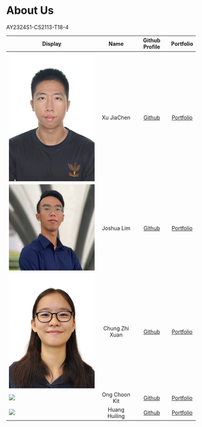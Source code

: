 # About Us
AY2324S1-CS2113-T18-4

| Display |      Name      |               Github Profile                |              Portfolio              |
|--|:--------------:|:-------------------------------------------:|:-----------------------------------:|
| ![XuJiaChen.jpg](images%2FXuJiaChen.jpg) |   Xu JiaChen   | [Github](https://github.com/aaronxujiachen) | [Portfolio](team/aaronxujiachen.md) |
| ![JoshuaLim.jpeg](images%2FJoshuaLim.jpeg) |   Joshua Lim   |    [Github](https://github.com/lckjosh)     |  [Portfolio](team/lckjosh.md)  |
| ![ChungZhiXuan.jpg](images%2FChungZhiXuan.jpg) | Chung Zhi Xuan |   [Github](https://github.com/spaceman03)   |   [Portfolio](team/spaceman03.md)   |
| ![](https://via.placeholder.com/100.png?text=Photo) | Ong Choon Kit  |  [Github](https://github.com/choonkit-nus)  |  [Portfolio](team/choonkit-nus.md)  |
| ![](https://via.placeholder.com/100.png?text=Photo) | Huang Huiling  |   [Github](https://github.com/vvhuiling)    |  [Portfolio](team/vvhuiling.md)  |
